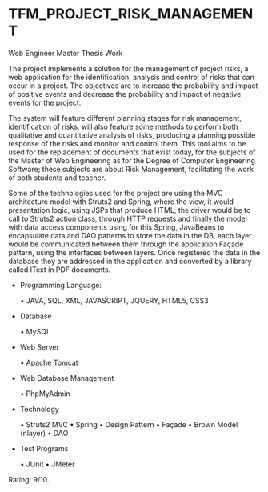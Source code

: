 # TFM_PROJECT_RISK_MANAGEMENT
Web Engineer Master Thesis Work

The project implements a solution for the management of project risks, a web application for the identification, analysis and control of risks that can occur in a project. The objectives are to increase the probability and impact of positive events and decrease the probability and impact of negative events for the project.

The system will feature different planning stages for risk management, identification of risks, will also feature some methods to perform both qualitative and quantitative analysis of risks, producing a planning possible response of the risks and monitor and control them.
This tool aims to be used for the replacement of documents that exist today, for the subjects of the Master of Web Engineering as for the Degree of Computer Engineering Software; these subjects are about Risk Management, facilitating the work of both students and teacher.

Some of the technologies used for the project are using the MVC architecture model with Struts2 and Spring, where the view, it would presentation logic, using JSPs that produce HTML; the driver would be to call to Struts2 action class, through HTTP requests and finally the model with data access components using for this Spring, JavaBeans to encapsulate data and DAO patterns to store the data in the DB, each layer would be communicated between them through the application Façade pattern, using the interfaces between layers. Once registered the data in the database they are addressed in the application and converted by a library called IText in PDF documents.

- Programming Language:

	• JAVA, SQL, XML, JAVASCRIPT, JQUERY, HTML5, CSS3

- Database

	• MySQL

- Web Server

	• Apache Tomcat

- Web Database Management

	• PhpMyAdmin

- Technology

	• Struts2 MVC
	• Spring
	• Design Pattern
	      • Façade
	      • Brown Model (nlayer)
	      • DAO

- Test Programs

	• JUnit
	• JMeter

Rating: 9/10.
